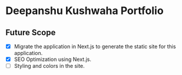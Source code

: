 # Deepanshu Kushwaha Portfolio

## Future Scope
- [x] Migrate the application in Next.js to generate the static site for this application.
- [x] SEO Optimization using Next.js.
- [ ] Styling and colors in the site.
